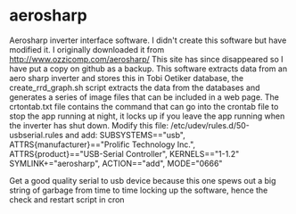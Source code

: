 # aerosharp
Aerosharp inverter interface software. I didn't create this software but have modified it. I originally downloaded it from http://www.ozzicomp.com/aerosharp/ 
This site has since disappeared so I have put a copy on github as a backup.
This software extracts data from an aero sharp inverter and stores this in Tobi Oetiker database, the create_rrd_graph.sh script extracts the data from the databases and generates a series of image files that can be included in a web page.
The crtontab.txt file contains the command that can go into the crontab file to stop the app running at night, it locks up if you leave the app running when the inverter has shut down.
Modify this file: /etc/udev/rules.d/50-usbserial.rules
and add:
SUBSYSTEMS=="usb", ATTRS{manufacturer}=="Prolific Technology Inc.", ATTRS{product}=="USB-Serial Controller", KERNELS=="1-1.2" SYMLINK+="aerosharp", ACTION=="add", MODE="0666"

Get a good quality serial to usb device because this one spews out a big string of garbage from time to time locking up the software, hence the check and restart script in cron

